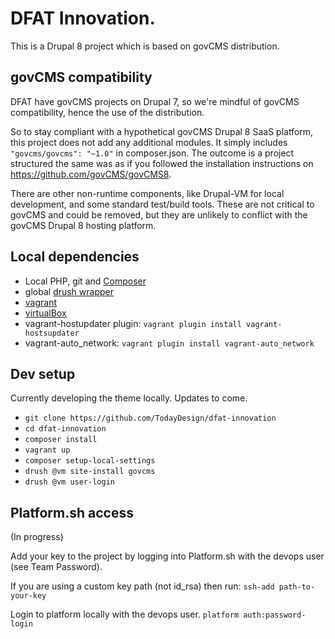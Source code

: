 # DFAT Innovation.

This is a Drupal 8 project which is based on govCMS distribution.

## govCMS compatibility

DFAT have govCMS projects on Drupal 7, so we're mindful of govCMS compatibility,
hence the use of the distribution.

So to stay compliant with a hypothetical govCMS Drupal 8 SaaS platform, this project
does not add any additional modules. It simply includes `"govcms/govcms": "~1.0"` in
composer.json. The outcome is a project structured the same was as if you followed
the installation instructions on https://github.com/govCMS/govCMS8.

There are other non-runtime components, like Drupal-VM for local development, and 
some standard test/build tools. These are not critical to govCMS and could be
removed, but they are unlikely to conflict with the govCMS Drupal 8 hosting platform.

## Local dependencies

 - Local PHP, git and [Composer](https://getcomposer.org/)
 - global [drush wrapper](https://github.com/drush-ops/drush-launcher/blob/master/README.md)
 - [vagrant](https://www.vagrantup.com/downloads.html)
 - [virtualBox](https://www.virtualbox.org/wiki/Downloads)
 - vagrant-hostupdater plugin: `vagrant plugin install vagrant-hostsupdater`
 - vagrant-auto_network: `vagrant plugin install vagrant-auto_network`
 
 ## Dev setup

Currently developing the theme locally. Updates to come.

 - `git clone https://github.com/TodayDesign/dfat-innovation`
 - `cd dfat-innovation`
 - `composer install`
 - `vagrant up`
 - `composer setup-local-settings`
 - `drush @vm site-install govcms`
 - `drush @vm user-login`

## Platform.sh access

(In progress)

Add your key to the project by logging into Platform.sh with the devops
user (see Team Password).

If you are using a custom key path (not id_rsa) then run:
`ssh-add path-to-your-key`

Login to platform locally with the devops user.
`platform auth:password-login`

